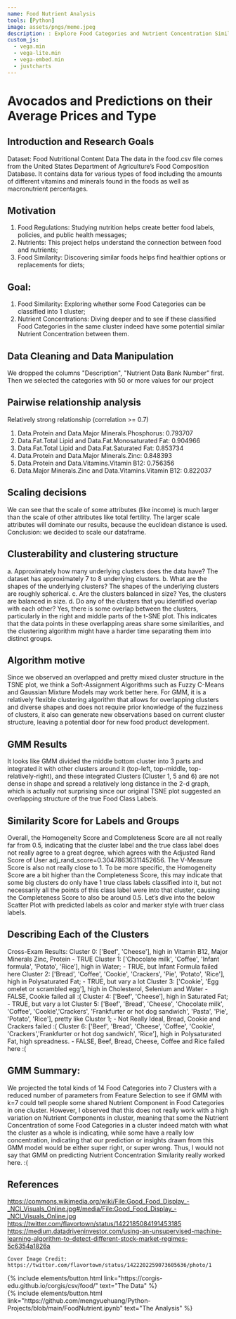```yaml
---
name: Food Nutrient Analysis
tools: [Python]
image: assets/pngs/meme.jpeg
description: : Explore Food Categories and Nutrient Concentration Similarities.
custom_js:
  - vega.min
  - vega-lite.min
  - vega-embed.min
  - justcharts
---
```


# Avocados and Predictions on their Average Prices and Type


## Introduction and Research Goals
Dataset: Food Nutritional Content Data
The data in the food.csv file comes from the United States Department of Agriculture’s Food Composition Database. It contains data for various types of food including the amounts of different vitamins and minerals found in the foods as well as macronutrient percentages.

## Motivation
1. Food Regulations: Studying nutrition helps create better food labels, policies, and public health messages;
2. Nutrients: This project helps understand the connection between food and nutrients;
3. Food Similarity: Discovering similar foods helps find healthier options or replacements for diets;

## Goal:
1. Food Similarity: Exploring whether some Food Categories can be classified into 1 cluster;
2. Nutrient Concentrations: Diving deeper and to see if these classified Food Categories in the same cluster indeed have some potential similar Nutrient Concentration between them.

## Data Cleaning and Data Manipulation
We dropped the columns "Description", "Nutrient Data Bank Number” first.
Then we selected the categories with 50 or more values for our project

## Pairwise relationship analysis
Relatively strong relationship (correlation >= 0.7)
1. Data.Protein and Data.Major Minerals.Phosphorus: 0.793707
2. Data.Fat.Total Lipid and Data.Fat.Monosaturated Fat: 0.904966
3. Data.Fat.Total Lipid and Data.Fat.Saturated Fat: 0.853734
4. Data.Protein and Data.Major Minerals.Zinc: 0.848393
5. Data.Protein and Data.Vitamins.Vitamin B12: 0.756356
6. Data.Major Minerals.Zinc and Data.Vitamins.Vitamin B12: 0.822037

## Scaling decisions
We can see that the scale of some attributes (like income) is much larger than the scale of other attributes like total fertility.
The larger scale attributes will dominate our results, because the euclidean distance is used.
Conclusion: we decided to scale our dataframe.
 
## Clusterability and clustering structure
a. Approximately how many underlying clusters does the data have?
The dataset has approximately 7 to 8 underlying clusters.
b. What are the shapes of the underlying clusters?
The shapes of the underlying clusters are roughly spherical.
c. Are the clusters balanced in size?
Yes, the clusters are balanced in size.
d. Do any of the clusters that you identified overlap with each other?
Yes, there is some overlap between the clusters, particularly in the right and middle parts of the t-SNE plot. This indicates that the data points in these overlapping areas share some similarities, and the clustering algorithm might have a harder time separating them into distinct groups.

## Algorithm motive
Since we observed an overlapped and pretty mixed cluster structure in the TSNE plot, we think a Soft-Assignment Algorithms such as Fuzzy C-Means and Gaussian Mixture Models may work better here.
For GMM, it is a relatively flexible clustering algorithm that allows for overlapping clusters and diverse shapes and does not require prior knowledge of the fuzziness of clusters, it also can generate new observations based on current cluster structure, leaving a potential door for new food product development.

## GMM Results
It looks like GMM divided the middle bottom cluster into 3 parts and integrated it with other clusters around it (top-left, top-middle, top-relatively-right), and these integrated Clusters (Cluster 1, 5 and 6) are not dense in shape and spread a relatively long distance in the 2-d graph, which is actually not surprising since our original TSNE plot suggested an overlapping structure of the true Food Class Labels.

## Similarity Score for Labels and Groups
Overall, the Homogeneity Score and Completeness Score are all not really far from 0.5, indicating that the cluster label and the true class label does not really agree to a great degree, which agrees with the Adjusted Rand Score of User
adj_rand_score=0.30478636311452656. The V-Measure Score is also not really close to 1.
To be more specific, the Homogeneity Score are a bit higher than the Completeness Score, this may indicate that some big clusters do only have 1 true class labels classified into it, but not necessarily all the points of this class label were into that cluster, causing the Completeness Score to also be around 0.5.
Let’s dive into the below Scatter Plot with predicted labels as color and marker style with truer class labels.

## Describing Each of the Clusters
Cross-Exam Results:
Cluster 0: ['Beef', 'Cheese'], high in Vitamin B12, Major Minerals Zinc, Protein  -  TRUE
Cluster 1: ['Chocolate milk', 'Coffee', 'Infant formula', 'Potato', 'Rice’], high in Water; - TRUE, but Infant Formula failed here
Cluster 2: ['Bread', 'Coffee', 'Cookie', 'Crackers', 'Pie', 'Potato', 'Rice'], high in Polysaturated Fat; - TRUE, but vary a lot
Cluster 3: ['Cookie', 'Egg omelet or scrambled egg'], high in Cholesterol, Selenium and Water - FALSE, Cookie failed all :(
Cluster 4: ['Beef', 'Cheese’], high in Saturated Fat; - TRUE, but vary a lot
Cluster 5: ['Beef', 'Bread', 'Cheese', 'Chocolate milk', 'Coffee', 'Cookie','Crackers', 'Frankfurter or hot dog sandwich', 'Pasta', 'Pie', 'Potato', 'Rice'], pretty like Cluster 1; - Not Really Ideal, Bread, Cookie and Crackers failed  :(
Cluster 6: ['Beef', 'Bread', 'Cheese', 'Coffee', 'Cookie', 'Crackers','Frankfurter or hot dog sandwich', 'Rice'], high in Polysaturated Fat, high spreadness. - FALSE, Beef, Bread, Cheese, Coffee and Rice failed here :(

## GMM Summary:
We projected the total kinds of 14 Food Categories into 7 Clusters with a reduced number of parameters from Feature Selection to see if GMM with k=7 could tell people some shared Nutrient Component in Food Categories in one cluster.
However, I observed that this does not really work with a high variation on Nutrient Components in cluster, meaning that some the Nutrient Concentration of some Food Categories in a cluster indeed match with what the cluster as a whole is indicating, while some have a really low concentration, indicating that our prediction or insights drawn from this GMM model would be either super right, or super wrong. Thus, I would not say that GMM on predicting Nutrient Concentration Similarity really worked here.    :(

## References
https://commons.wikimedia.org/wiki/File:Good_Food_Display_-_NCI_Visuals_Online.jpg#/media/File:Good_Food_Display_-_NCI_Visuals_Online.jpg
https://twitter.com/flavortown/status/1422185084191453185
https://medium.datadriveninvestor.com/using-an-unsupervised-machine-learning-algorithm-to-detect-different-stock-market-regimes-5c6354a1826a




```
Cover Image Credit: https://twitter.com/flavortown/status/1422202259073605636/photo/1
```

<!-- these are written in a combo of html and liquid --> 

<div class="left">
{% include elements/button.html link="https://corgis-edu.github.io/corgis/csv/food/" text="The Data" %}
</div>

<div class="right">
{% include elements/button.html link="https://github.com/mengyuehuang/Python-Projects/blob/main/FoodNutrient.ipynb" text="The Analysis" %}
</div>